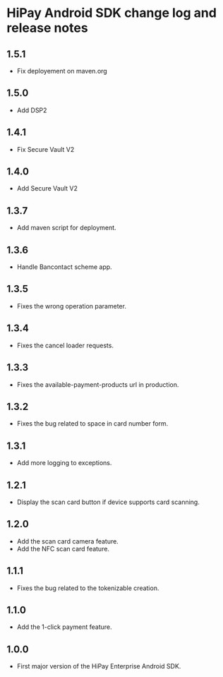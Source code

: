 HiPay Android SDK change log and release notes
================================================
1.5.1
-----
* Fix deployement on maven.org

1.5.0
-----
* Add DSP2

1.4.1
-----
* Fix Secure Vault V2

1.4.0
-----
* Add Secure Vault V2

1.3.7
-----
* Add maven script for deployment.

1.3.6
-----
* Handle Bancontact scheme app.

1.3.5
-----
* Fixes the wrong operation parameter.

1.3.4
-----
* Fixes the cancel loader requests.

1.3.3
-----
* Fixes the available-payment-products url in production.

1.3.2
-----
* Fixes the bug related to space in card number form.

1.3.1
-----
* Add more logging to exceptions.

1.2.1
-----
* Display the scan card button if device supports card scanning.

1.2.0
-----
* Add the scan card camera feature.
* Add the NFC scan card feature.

1.1.1
-----
* Fixes the bug related to the tokenizable creation.

1.1.0
-----
* Add the 1-click payment feature.

1.0.0
-----
* First major version of the HiPay Enterprise Android SDK.
